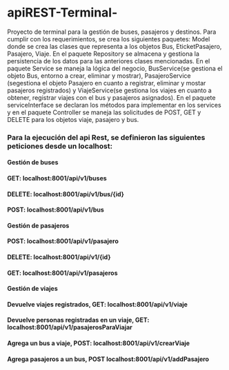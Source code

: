 # apiREST-Terminal-
Proyecto de terminal para la gestión de buses, pasajeros y destinos. Para cumplir con los requerimientos, se crea los siguientes paquetes:
Model donde se crea las clases que representa a los objetos Bus, EticketPasajero, Pasajero, Viaje. En el paquete Repository se almacena y gestiona la persistencia de los datos para las anteriores clases mencionadas. En el paquete Service se maneja la lógica del negocio, BusService(se gestiona el objeto Bus, entorno a crear, eliminar y mostrar), PasajeroService (segestiona el objeto Pasajero en cuanto a registrar, eliminar y mostar pasajeros registrados) y ViajeService(se gestiona los viajes en cuanto a obtener, registrar  viajes con el bus y pasajeros asignados). En el paquete serviceInterface se declaran los métodos para implementar en los services y en el paquete Controller se maneja las solicitudes de POST, GET y DELETE para los objetos viaje, pasajero y bus.

### Para la ejecución del api Rest, se definieron las siguientes peticiones desde un localhost:
#### Gestión de buses
#### GET: localhost:8001/api/v1/buses
#### DELETE: localhost:8001/api/v1/bus/{id}
#### POST: localhost:8001/api/v1/bus
#### Gestión de pasajeros
#### POST:  localhost:8001/api/v1/pasajero
#### DELETE: localhost:8001/api/v1/{id}
#### GET: localhost:8001/api/v1/pasajeros
#### Gestión de viajes
#### Devuelve viajes registrados, GET: localhost:8001/api/v1/viaje
#### Devuelve personas registradas en un viaje, GET: localhost:8001/api/v1/pasajerosParaViajar
#### Agrega un bus a viaje, POST: localhost:8001/api/v1/crearViaje
####  Agrega pasajeros a un bus, POST localhost:8001/api/v1/addPasajero
